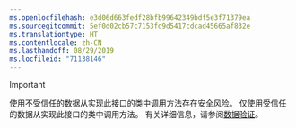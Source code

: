 ```yaml
---
ms.openlocfilehash: e3d06d663fedf28bfb99642349bdf5e3f71379ea
ms.sourcegitcommit: 5ef0d02cb57c7153fd9d5417cdcad45665af832e
ms.translationtype: HT
ms.contentlocale: zh-CN
ms.lasthandoff: 08/29/2019
ms.locfileid: "71138146"
---
```

> [!IMPORTANT]
> 使用不受信任的数据从实现此接口的类中调用方法存在安全风险。 仅使用受信任的数据从实现此接口的类中调用方法。 有关详细信息，请参阅[数据验证](https://www.owasp.org/index.php/Data_Validation)。